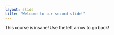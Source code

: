 ```yaml
---
layout: slide
title: "Welcome to our second slide!"
---
```

This course is insane!
Use the left arrow to go back!
